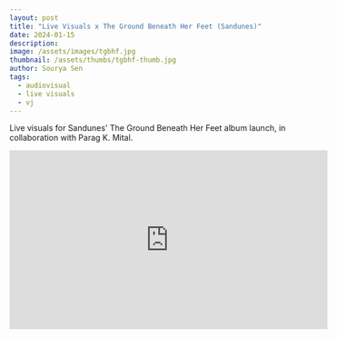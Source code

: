 ```yaml
---
layout: post
title: "Live Visuals x The Ground Beneath Her Feet (Sandunes)"
date: 2024-01-15
description:
image: /assets/images/tgbhf.jpg
thumbnail: /assets/thumbs/tgbhf-thumb.jpg
author: Sourya Sen
tags:
  - audiovisual
  - live visuals
  - vj
---
```


Live visuals for Sandunes' The Ground Beneath Her Feet album launch, in collaboration with Parag K. Mital.

<iframe width="560" height="315" src="https://www.youtube.com/embed/wlRZZbUuy-c?si=cwoWeJDgD57ZmUXe" title="YouTube video player" frameborder="0" allow="accelerometer; autoplay; clipboard-write; encrypted-media; gyroscope; picture-in-picture; web-share" referrerpolicy="strict-origin-when-cross-origin" allowfullscreen></iframe>